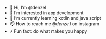 - 👋 Hi, I’m @denzel
- 👀 I’m interested in app development
- 🌱 I’m currently learning kotlin and java script
- 📫 How to reach me @_denze.l_ on instagram
- ⚡ Fun fact: do what makes you happy

<!---
denzellovestocode/denzellovestocode is a ✨ special ✨ repository because its `README.md` (this file) appears on your GitHub profile.
You can click the Preview link to take a look at your changes.
--->
